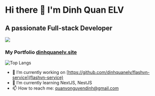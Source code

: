 # Hi there 👋 I'm Dinh Quan ELV
## A passionate Full-stack Developer

![](https://komarev.com/ghpvc/?username=dinhquanelv&color=blue)

### My Portfolio [dinhquanelv.site](https://www.dinhquanelv.site)

![Top Langs](https://github-readme-stats.vercel.app/api/top-langs/?username=anuraghazra&layout=compact)

- 🔭 I’m currently working on [https://github.com/dinhquanelv/flashvn-service](flashvn-service)
- 🌱 I’m currently learning NextJS, NestJS
- 📫 How to reach me: quanvonguyendinh@gmail.com
